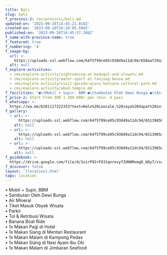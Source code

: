 ```yaml
---
title: Bali
slug: bali
f_provinsi-2: cms/provinsi/bali.md
updated-on: '2023-09-28T14:45:21.018Z'
created-on: '2023-09-10T16:28:05.504Z'
published-on: '2023-09-28T14:45:57.386Z'
f_same-with-province-name: true
f_featured: true
f_numbering: '4'
f_image-bg:
  url: >-
    https://uploads-ssl.webflow.com/64f5f99ce05c93849a11dc94/650aaf29a338e7d6eb7fc69b_alec-favale-Bi_5VsaOLnI-unsplash.jpg
  alt: null
f_explore-activities:
  - cms/explore-activity/sightseeing-at-bedugul-and-uluwatu.md
  - cms/explore-activity/water-sport-at-tanjung-benoa.md
  - cms/explore-activity/visit-garuda-wisnu-kencana-cultural-park.md
  - cms/explore-activity/ubud-temple.md
f_facilities: "●\tMobil + Supir, BBM ●\tSambutan Oleh Dewi Bunga ●\tAir Mineral\n●\tTiket Masuk Obyek Wisata\n●\tParkir ●\tTol & Retribusi Wisata\n●\tBanana Boat Ride\n●\t1x Makan Pagi di Hotel\n●\t1x Makan Siang di Mentari Restaurant\n●\t1x Makan Malam di Kampong Pedas ●\t1x Makan Siang di Nasi Ayam Ibu Oki\n●\t1x Makan Malam di Jimbaran Seafood"
f_price-2: Start From IDR 1.389.000/ pax (min. 4 pax)
f_whatsapp: >-
  https://wa.me/6281117222333?text=Halo%20Loocale,%20saya%20dapat%20info%20dari%20website%20Loocale%20dan%20punya%20pertanyaan
f_gallery:
  - url: >-
      https://uploads-ssl.webflow.com/64f5f99ce05c93849a11dc94/6513985896934fd96a753b83_bali1.png
    alt: null
  - url: >-
      https://uploads-ssl.webflow.com/64f5f99ce05c93849a11dc94/6513985a96934fd96a753d05_bali2.png
    alt: null
  - url: >-
      https://uploads-ssl.webflow.com/64f5f99ce05c93849a11dc94/6513985ed71c4c7e791d00b2_bali3.png
    alt: null
f_guidebook: >-
  https://drive.google.com/file/d/1nirP92rFO31qnrevyfZdN0MxmgD_bDy7/view?usp=sharing
f_discover: false
layout: '[location].html'
tags: location
---
```


• Mobil + Supir, BBM  
• Sambutan Oleh Dewi Bunga  
• Air Mineral  
• Tiket Masuk Obyek Wisata  
• Parkir  
• Tol & Retribusi Wisata  
• Banana Boat Ride  
• 1x Makan Pagi di Hotel  
• 1x Makan Siang di Mentari Restaurant  
• 1x Makan Malam di Kampong Pedas  
• 1x Makan Siang di Nasi Ayam Ibu Oki  
• 1x Makan Malam di Jimbaran Seafood
